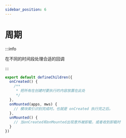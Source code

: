 ```yaml
---
sidebar_position: 6
---
```


# 周期

:::info

在不同的时间段处理合适的回调

:::

```ts title="src/index.ts"
export default defineChildren({
  onCreated() {
    /**
     * 把所有在创建时要执行的内容放置在此处
     */
  },
  onMounted(apps, mws) {
    // 模块索引识别完成时。也就是 onCreated 执行完之后。
  },
  unMounted() {
    // 当onCreated和onMounted出现意外被卸载，或者收到卸载时
  }
})
```
